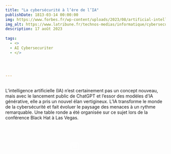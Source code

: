 ```yaml
---
title: "La cybersécurité à l’ère de l’IA"
publishDate: 1813-03-14 00:00:00
img: https://www.forbes.fr/wp-content/uploads/2023/08/artificial-intelligence-3382507-1280.jpg
img_alt: https://www.latribune.fr/technos-medias/informatique/cybersecurite-pourquoi-les-menaces-sont-plus-elevees-que-jamais-983903.html
description: 17 août 2023
  
tags:
  - <>
  -	AI Cybersecuriter
  - </>

 

  
---
```


## 


L’intelligence artificielle (IA) n’est certainement pas un concept nouveau, mais avec le lancement public de ChatGPT et l’essor des modèles d’IA générative, elle a pris un nouvel élan vertigineux. L’IA transforme le monde de la cybersécurité et fait évoluer le paysage des menaces à un rythme remarquable. Une table ronde a été organisée sur ce sujet lors de la conférence Black Hat à Las Vegas.


<BaseLayout>
<br>
<br>
<br>
<div class="contain-btn-phase1">
 <a class="a-btn" href="https://www.forbes.fr/technologie/la-cybersecurite-a-lere-de-l-ia/" data-astro-cid-balv45lp="" data-astro-source-file="C:/Users/kevin/portfolio/src/components/CallToAction.astro" data-astro-source-loc="9:17"> <svg xmlns="http://www.w3.org/2000/svg" width="32" height="32" fill="#ffffff" viewBox="0 0 256 256"><path d="M216,40H40A16,16,0,0,0,24,56V200a16,16,0,0,0,16,16H216a16,16,0,0,0,16-16V56A16,16,0,0,0,216,40Zm0,160H40V56H216V200ZM184,96a8,8,0,0,1-8,8H80a8,8,0,0,1,0-16h96A8,8,0,0,1,184,96Zm0,32a8,8,0,0,1-8,8H80a8,8,0,0,1,0-16h96A8,8,0,0,1,184,128Zm0,32a8,8,0,0,1-8,8H80a8,8,0,0,1,0-16h96A8,8,0,0,1,184,160Z"></path></svg></a>
</div>
 <style>
	.a-btn{
		width:20% !important;
	}
	.contain-btn-phase1{
		display: flex;
		justify-content: center;
	}
 </style>
</BaseLayout>
